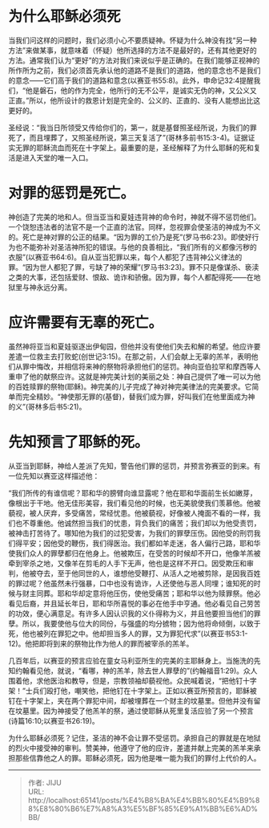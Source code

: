 # 为什么耶稣必须死

当我们问这样的问题时，我们必须小心不要质疑神。怀疑为什么神没有找“另一种方法”来做某事，就意味着（怀疑）他所选择的方法不是最好的，还有其他更好的方法。通常我们认为“更好”的方法对我们来说似乎是正确的。在我们能够正视神的所作所为之前，我们必须首先承认他的道路不是我们的道路，他的意念也不是我们的意念——它们高于我们的道路和意念(以赛亚书55:8)。此外，申命记32:4提醒我们，“他是磐石，他的作为完全，他所行的无不公平，是诚实无伪的神，又公义又正直。”所以，他所设计的救恩计划是完全的、公义的、正直的、没有人能想出比这更好的。  
  
圣经说：“我当日所领受又传给你们的，第一，就是基督照圣经所说，为我们的罪死了，而且埋葬了，又照圣经所说，第三天复活了”(哥林多前书15:3-4)。证据证实无罪的耶稣流血而死在十字架上。最重要的是，圣经解释了为什么耶稣的死和复活是进入天堂的唯一入口。  
  
# 对罪的惩罚是死亡。  
  
神创造了完美的地和人。但当亚当和夏娃违背神的命令时，神就不得不惩罚他们。一个饶恕违法者的法官不是一个正直的法官。同样，忽视罪会使圣洁的神成为不义的。死亡是神对罪的公正的结果。“因为罪的工价乃是死”(罗马书6:23)。即使好行为也不能弥补对圣洁神所犯的错误。与他的良善相比，“我们所有的义都像污秽的衣服”(以赛亚书64:6)。自从亚当犯罪以来，每个人都犯了违背神公义律法的罪。“因为世人都犯了罪，亏缺了神的荣耀”(罗马书3:23)。罪不只是像谋杀、亵渎之类的大事，还包括爱财、恨敌、诡诈和骄傲。因为罪，每个人都配得死——在地狱里与神永远分离。  
  
# 应许需要有无辜的死亡。  
  
虽然神将亚当和夏娃驱逐出伊甸园，但他并没有使他们失去和解的希望。他应许要差遣一位救主去打败蛇(创世记3:15)。在那之前，人们会献上无辜的羔羊，表明他们从罪中悔改，并相信将来神的祭物将承担他们的惩罚。神向亚伯拉罕和摩西等人重申了他的献祭应许。这就是神完美计划的美丽之处：神自己提供了唯一可以为他的百姓赎罪的祭物(耶稣)。神完美的儿子完成了神对神完美律法的完美要求。它简单而完全精妙。“神使那无罪的(基督)，替我们成为罪，好叫我们在他里面成为神的义”(哥林多后书5:21)。  
  
# 先知预言了耶稣的死。  
  
从亚当到耶稣，神给人差派了先知，警告他们罪的惩罚，并预言弥赛亚的到来。有一位先知以赛亚这样描述他：  
  
“我们所传的有谁信呢？耶和华的膀臂向谁显露呢？他在耶和华面前生长如嫩芽，像根出于干地。他无佳形美容，我们看见他的时候，也无美貌使我们羡慕他。他被藐视，被人厌弃，多受痛苦，常经忧患。他被藐视，好像被人掩面不看的一样，我们也不尊重他。他诚然担当我们的忧患，背负我们的痛苦；我们却以为他受责罚，被神击打苦待了。哪知他为我们的过犯受害，为我们的罪孽压伤。因他受的刑罚我们得平安；因他受的鞭伤，我们得医治。我们都如羊走迷，各人偏行己路，耶和华使我们众人的罪孽都归在他身上。他被欺压，在受苦的时候却不开口，他像羊羔被牵到宰杀之地，又像羊在剪毛的人手下无声，他也是这样不开口。因受欺压和审判，他被夺去，至于他同世的人，谁想他受鞭打、从活人之地被剪除，是因我百姓的罪过呢？他虽然未行强暴，口中也没有诡诈，人还使他与恶人同埋；谁知死的时候与财主同葬。耶和华却定意将他压伤，使他受痛苦；耶和华以他为赎罪祭。他必看见后裔，并且延长年日，耶和华所喜悦的事必在他手中亨通。他必看见自己劳苦的功效，便心满意足。有许多人因认识我的义仆得称为义，并且他要担当他们的罪孽。所以，我要使他与位大的同份，与强盛的均分掳物；因为他将命倾倒，以致于死，他也被列在罪犯之中。他却担当多人的罪，又为罪犯代求”(以赛亚书53:1-12)。他把即将到来的祭物比作为他人的罪而被宰杀的羔羊。  
  
几百年后，以赛亚的预言应验在童女马利亚所生的完美的主耶稣身上。当施洗的先知约翰看见他，就说，“看哪，神的羔羊，除去世人罪孽的”(约翰福音1:29)。众人围着他，求他医治和教导，但是，宗教领袖却藐视他。众民喊着说，“把他钉十字架！”士兵们殴打他，嘲笑他，把他钉在十字架上。正如以赛亚所预言的，耶稣被钉在十字架上，夹在两个罪犯中间，却被埋葬在一个财主的坟墓里。但他并没有留在坟墓里。因为神接受了他羔羊的祭，通过使耶稣从死里复活应验了另一个预言(诗篇16:10;以赛亚书26:19)。  
  
为什么耶稣必须死？记住，圣洁的神不会让罪不受惩罚。承担自己的罪就是在地狱的烈火中接受神的审判。赞美神，他遵守了他的应许，差遣并献上完美的羔羊来承担那些信靠他之人的罪。耶稣必须死，因为他是唯一能为我们的罪付上代价的人。

---

> 作者: JIJU  
> URL: http://localhost:65141/posts/%E4%B8%BA%E4%BB%80%E4%B9%88%E8%80%B6%E7%A8%A3%E5%BF%85%E9%A1%BB%E6%AD%BB/  

